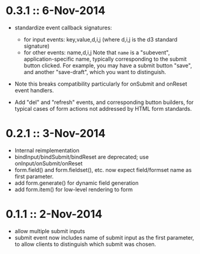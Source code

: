 # 0.3.1 ::  6-Nov-2014

- standardize event callback signatures:
  - for input events:   key,value,d,i,j  (where d,i,j is the d3 standard signature)
  - for other events:   name,d,i,j
    Note that `name` is a "subevent", application-specific name, typically 
    corresponding to the submit button clicked. For example, you may have a submit
    button "save", and another "save-draft", which you want to distinguish.

- Note this breaks compatibility particularly for onSubmit and onReset event 
  handlers.

- Add "del" and "refresh" events, and corresponding button builders, for typical
  cases of form actions not addressed by HTML form standards.


# 0.2.1 ::  3-Nov-2014

- Internal reimplementation
- bindInput/bindSubmit/bindReset are deprecated; use onInput/onSubmit/onReset
- form.field() and form.fieldset(), etc. now expect field/formset name as first
  parameter.
- add form.generate() for dynamic field generation
- add form.item() for low-level rendering to form


# 0.1.1 ::  2-Nov-2014

- allow multiple submit inputs
- submit event now includes name of submit input as the first parameter,
  to allow clients to distinguish which submit was chosen.

